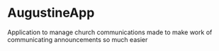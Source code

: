 # AugustineApp
Application to manage church communications made to make work of communicating announcements so much easier

